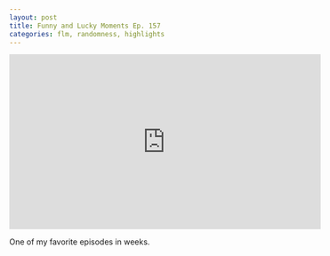 ```yaml
---
layout: post
title: Funny and Lucky Moments Ep. 157
categories: flm, randomness, highlights
---
```


<iframe width="560" height="315" src="https://www.youtube.com/embed/LWjXwrCrHpE" frameborder="0" allowfullscreen></iframe>

One of my favorite episodes in weeks. 